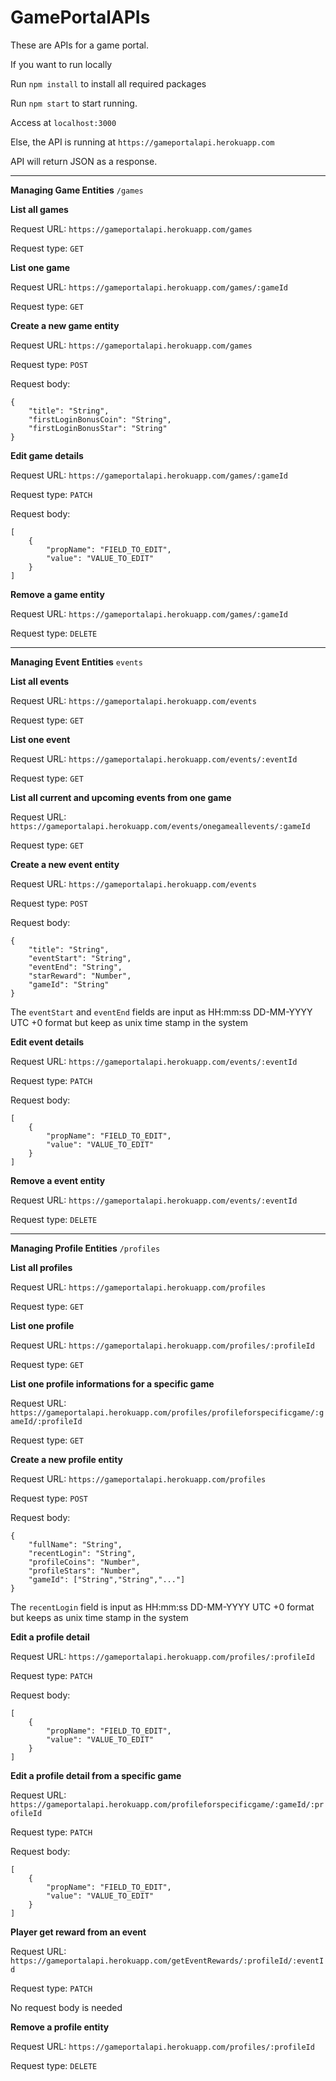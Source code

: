 # GamePortalAPIs

These are APIs for a game portal.

If you want to run locally

Run `npm install` to install all required packages

Run `npm start` to start running.

Access at `localhost:3000`

Else, the API is running at `https://gameportalapi.herokuapp.com`

API will return JSON as a response.

---

**Managing Game Entities** `/games`

**List all games**

Request URL: `https://gameportalapi.herokuapp.com/games`

Request type: `GET`

**List one game**

Request URL: `https://gameportalapi.herokuapp.com/games/:gameId`

Request type: `GET`

**Create a new game entity**

Request URL: `https://gameportalapi.herokuapp.com/games`

Request type: `POST`

Request body:
```
{
    "title": "String",
    "firstLoginBonusCoin": "String",
    "firstLoginBonusStar": "String"
}
```

**Edit game details**

Request URL: `https://gameportalapi.herokuapp.com/games/:gameId`

Request type: `PATCH`

Request body:
```
[
    {
        "propName": "FIELD_TO_EDIT",
        "value": "VALUE_TO_EDIT"
    }
]
```

**Remove a game entity**

Request URL: `https://gameportalapi.herokuapp.com/games/:gameId`

Request type: `DELETE`

---

**Managing Event Entities** `events`

**List all events**

Request URL: `https://gameportalapi.herokuapp.com/events`

Request type: `GET`

**List one event**

Request URL: `https://gameportalapi.herokuapp.com/events/:eventId`

Request type: `GET`

**List all current and upcoming events from one game**

Request URL: `https://gameportalapi.herokuapp.com/events/onegameallevents/:gameId`

Request type: `GET`

**Create a new event entity**

Request URL: `https://gameportalapi.herokuapp.com/events`

Request type: `POST`

Request body:
```
{
    "title": "String",
    "eventStart": "String",
    "eventEnd": "String",
    "starReward": "Number",
    "gameId": "String"
}
```
The `eventStart` and `eventEnd` fields are input as HH:mm:ss DD-MM-YYYY UTC +0 format but keep as unix time stamp in the system

**Edit event details**

Request URL: `https://gameportalapi.herokuapp.com/events/:eventId`

Request type: `PATCH`

Request body:
```
[
    {
        "propName": "FIELD_TO_EDIT",
        "value": "VALUE_TO_EDIT"
    }
]
```

**Remove a event entity**

Request URL: `https://gameportalapi.herokuapp.com/events/:eventId`

Request type: `DELETE`

---

**Managing Profile Entities** `/profiles`

**List all profiles**

Request URL: `https://gameportalapi.herokuapp.com/profiles`

Request type: `GET`

**List one profile**

Request URL: `https://gameportalapi.herokuapp.com/profiles/:profileId`

Request type: `GET`

**List one profile informations for a specific game**

Request URL: `https://gameportalapi.herokuapp.com/profiles/profileforspecificgame/:gameId/:profileId`

Request type: `GET`

**Create a new profile entity**

Request URL: `https://gameportalapi.herokuapp.com/profiles`

Request type: `POST`

Request body:
```
{
    "fullName": "String",
    "recentLogin": "String", 
    "profileCoins": "Number",
    "profileStars": "Number",
    "gameId": ["String","String","..."]
}
```
The `recentLogin` field is input as HH:mm:ss DD-MM-YYYY UTC +0 format but keeps as unix time stamp in the system


**Edit a profile detail**

Request URL: `https://gameportalapi.herokuapp.com/profiles/:profileId`

Request type: `PATCH`

Request body:
```
[
    {
        "propName": "FIELD_TO_EDIT",
        "value": "VALUE_TO_EDIT"
    }
]
```

**Edit a profile detail from a specific game**

Request URL: `https://gameportalapi.herokuapp.com/profileforspecificgame/:gameId/:profileId`

Request type: `PATCH`

Request body:
```
[
    {
        "propName": "FIELD_TO_EDIT",
        "value": "VALUE_TO_EDIT"
    }
]
```

**Player get reward from an event**

Request URL: `https://gameportalapi.herokuapp.com/getEventRewards/:profileId/:eventId`

Request type: `PATCH`

No request body is needed

**Remove a profile entity**

Request URL: `https://gameportalapi.herokuapp.com/profiles/:profileId`

Request type: `DELETE`
